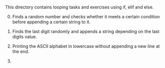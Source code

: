 This directory contains looping tasks and exercises using if, elif and else.

0. Finds a random number and checks whether it meets a certain condition before appending a certain string to it.

1. Finds the last digit randomly and appends a string depending on the last digits value.

2. Printing the ASCII alphabet in lowercase without appending a new line at the end.

3. 
